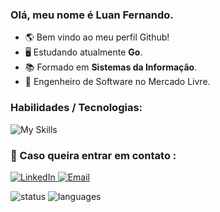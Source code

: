 ### Olá, meu nome é Luan Fernando.
- 🌎 Bem vindo ao meu perfil Github!
- 🖥️ Estudando atualmente <strong>Go</strong>.
- 📚 Formado em <strong>Sistemas da Informação</strong>.
- 💼 Engenheiro de Software no Mercado Livre.

### Habilidades / Tecnologias: 
![My Skills](https://skillicons.dev/icons?i=js,ts,go,git,scss,java,figma,react,tailwind,python,linux)

### 💌 Caso queira entrar em contato : 

 <a href="https://www.linkedin.com/in/luan-fernando/" target="_blank">
  <img src="https://img.shields.io/badge/-Linkedin-6610F2?style=for-the-badge&logo=Linkedin&logoColor=FFFFFF&" alt="LinkedIn">
 </a>

 <a href="mailto:luanfernando118@gmail.com" target="_blank">
  <img src="https://img.shields.io/badge/-Email-6610F2?style=for-the-badge&logo=Gmail&logoColor=FFFFFF&" alt="Email">
 </a>

<img src="https://github-readme-stats.vercel.app/api?username=luuan11&theme=dracula&show_icons=true&count_private=true&include_all_commits=true&rank_icon=github&hide=issues" alt="status" title="status"/>&nbsp;<img height="170" src="https://github-readme-stats.vercel.app/api/top-langs/?username=Luuan11&theme=dracula&layout=compact&langs_count=8&hide=jupyter%20notebook" alt="languages" title="languages"/>

[comment]: <img src="Luuan.gif" height="160px"/> 
